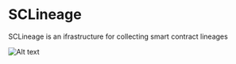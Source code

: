 # SCLineage
SCLineage is an ifrastructure for collecting smart contract lineages

![Alt text](./images/allStep.png?raw=true "allSteps")



